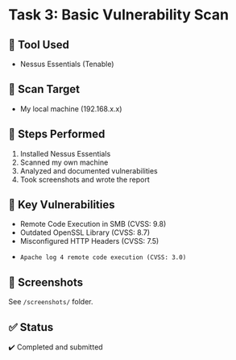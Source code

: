# Task 3: Basic Vulnerability Scan

## 🔧 Tool Used
- Nessus Essentials (Tenable)

## 📍 Scan Target
- My local machine (192.168.x.x)

## 📝 Steps Performed
1. Installed Nessus Essentials
2. Scanned my own machine
3. Analyzed and documented vulnerabilities
4. Took screenshots and wrote the report

## 🚨 Key Vulnerabilities
- Remote Code Execution in SMB (CVSS: 9.8)
- Outdated OpenSSL Library (CVSS: 8.7)
- Misconfigured HTTP Headers (CVSS: 7.5)
-     Apache log 4 remote code execution (CVSS: 3.0)

## 📸 Screenshots
See `/screenshots/` folder.

## ✅ Status
✔️ Completed and submitted
